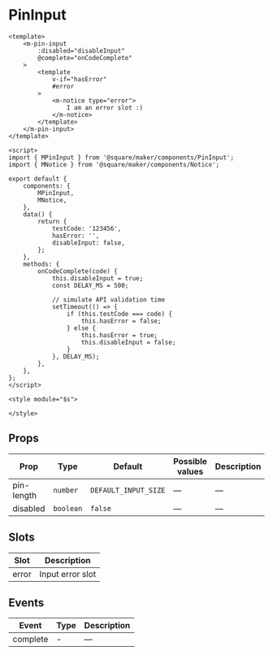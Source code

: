 # PinInput

```vue
<template>
	<m-pin-input
		:disabled="disableInput"
		@complete="onCodeComplete"
	>
		<template
			v-if="hasError"
			#error
		>
			<m-notice type="error">
				I am an error slot :)
			</m-notice>
		</template>
	</m-pin-input>
</template>

<script>
import { MPinInput } from '@square/maker/components/PinInput';
import { MNotice } from '@square/maker/components/Notice';

export default {
	components: {
		MPinInput,
		MNotice,
	},
	data() {
		return {
			testCode: '123456',
			hasError: '',
			disableInput: false,
		};
	},
	methods: {
		onCodeComplete(code) {
			this.disableInput = true;
			const DELAY_MS = 500;

			// simulate API validation time
			setTimeout(() => {
				if (this.testCode === code) {
					this.hasError = false;
				} else {
					this.hasError = true;
					this.disableInput = false;
				}
			}, DELAY_MS);
		},
	},
};
</script>

<style module="$s">

</style>
```

<!-- api-tables:start -->
## Props

| Prop       | Type      | Default              | Possible values | Description |
| ---------- | --------- | -------------------- | --------------- | ----------- |
| pin-length | `number`  | `DEFAULT_INPUT_SIZE` | —               | —           |
| disabled   | `boolean` | `false`              | —               | —           |


## Slots

| Slot  | Description      |
| ----- | ---------------- |
| error | Input error slot |


## Events

| Event    | Type | Description |
| -------- | ---- | ----------- |
| complete | -    | —           |
<!-- api-tables:end -->
